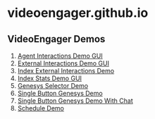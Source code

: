 # videoengager.github.io
## VideoEngager Demos

<div>

1.  [Agent Interactions Demo GUI](https://videoengager.github.io/agent-interactions-demo-gui.html)
2.  [External Interactions Demo GUI](https://videoengager.github.io/external-interactions-demo-gui.html)
3.  [Index External Interactions Demo](https://videoengager.github.io/index-external-interactions-demo.html)
4.  [Index Stats Demo GUI](https://videoengager.github.io/external-interactions-demo-gui.html)
5.  [Genesys Selector Demo](https://videoengager.github.io/genesys-selector-demo.html)
6.  [Single Button Genesys Demo](https://videoengager.github.io/single-button-genesys-demo.html)
7.  [Single Button Genesys Demo With Chat](https://videoengager.github.io/single-button-genesys-demo-with-chat.html)
8.  [Schedule Demo](https://videoengager.github.io/schedule-demo.html)
  
</div>
